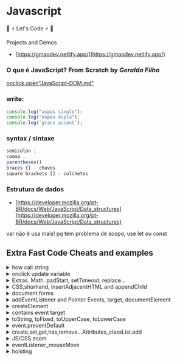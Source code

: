 # Javascript

:rocket: :zap: Let's Code :zap: :rocket:

Projects and Demos
 - [https://gmapdev.netlify.app/](https://gmapdev.netlify.app/)

### O que é JavaScript?  **From Scratch by _Geraldo Filho_**


[onclick.open"JavaScript-DOM.md"](./assets/JavaScript-DOM.md)

### write:

```js
console.log("aspas single");
console.log("aspas dupla");
console.log(`grace accent`);
```

### syntax / sintaxe

```js
semicolon ;
comma ,
parentheses()
braces {} - chaves
square brackets [] - colchetes
```

### Estrutura de dados

- [https://developer.mozilla.org/pt-BR/docs/Web/JavaScript/Data_structures](https://developer.mozilla.org/pt-BR/docs/Web/JavaScript/Data_structures)

var não é usa mais! pq tem problema de scopo, use let ou const

## Extra Fast Code Cheats and examples

<details>
<summary>how call string</summary>

```js
let name = "Geraldo";
console.log("Eu sou", name);
console.log("Eu sou " +name);
console.log(`Eu sou ${name}`);
console.log('Eu sou ' +name);
```

</details>

<details>
<summary>onclick update variable</summary>

```js
//html
  <button onclick="add()">Add</button>
  <span id="num"></span>

//js

let sum = 0;
let num = document.getElementById("num");
function add(){
  sum = sum +1;
  num.innerHTML = sum; //update variable
}
```
</details>


<details>
<summary>Extras. Math. padStart, setTimeout, replace...</summary>

```js
Math.round = arredonda para cima ou para baixo

Math.ceil = arredonda sempre para cima

Math.floor = para baixo

Math.pow(2,16)

 function po(a,b){
         return console.log(Math.pow(a,b));
     }

Math.random()

Math.PI

Math.max() //returns the number with the highest value:
const a = [1,2,3,4];
console.log(Math.max(...a));

Math.max(1,2,3,4,5);

//https://developer.mozilla.org/en-US/docs/Web/JavaScript/Reference/Global_Objects/Math

//define o tamanho minimo, e adiciona um complemento caso não tenha o mínimo
padStart()

//
("Ola") apenas no console.log show infos
//
//
insertAdjacentHTML(position, text)
//
function exp(number){
	console.log(2** number);
}
exp(5,2);

//length
    function check(){
        let a = 10;
         if(a.length > 8) {
            console.log("maior que 8");
            return
         }
         console.log("menor que 8")
     }


//auto refresh
//5000 = milesegundos = 5seconds
window.setTimeout( function() {
  window.location.reload();
}, 5000);

//set zoom
document.body.style.zoom = "100%";

//show-loop-img-button-click
//html
 <button onclick=
  "show_image('https://www.w3schools.com/jsref/klematis.jpg',
               500, 
               500, 
               'Google Logo');">Add Google Logo</button> 


//js
    function show_image(src, width, height, alt) {
      var img = document.createElement("img");
      img.src = src;
      img.width = width;
      img.height = height;
      img.alt = alt;
  
      // This next line will just add it to the <body> tag
      document.body.appendChild(img);
  }

//replace

let name = "gg";

let rpl = name.replace("gg","Felipe");
console.log(rpl)



//JSON.stringify change output
let a = '[[{"nome":"ISA"}]]';
console.log(a.replace(/["}{}[]|(])/g,"")); //nome:ISA

/*
https://www.w3schools.com/jsref/jsref_replace.asp
https://stackoverflow.com/questions/16576983/replace-multiple-characters-in-one-replace-call
*/

//CPF formatado
//https://stackoverflow.com/questions/18510845/maxlength-ignored-for-input-type-number-in-chrome
  <input type="number" id="test" onInput="this.value = this.value.slice(0, 11)"/>  

     document.querySelector("#cpf").addEventListener("input", show);
    function show (e){   
      const str = this.value.replace(/(\d{3})?(\d{3})?(\d{3})?(\d{2})/, "$1.$2.$3-$4")
      console.log(str);
    }

  ```

</details>

<details>
<summary>CSS,shorhand, insertAdjacentHTML and appendChild</summary>

```js
// Shorhand for getElementById

//function
const get = function (id) {
  return document.getElementById(id);
};
get("root").textContent = "Hello World!";

//arrow function
const get2 = (a) => {
  return document.getElementById(a);
};
get2("root");

const log = (x)=> {console.log(x)};

// Write css inside JavaScript

//1

document.head.innerHTML += `
    <style>
      img{ 
        width: 20%;
      }
      div{
       display: flex;
       height: 100vh;
       justify-content: center;
       align-items: center;
       flex-direction: column;
      }
    </style>
    `;

//2
const style = document.createElement("style");
style.textContent = "h1 { background-color: red; }";
document.head.appendChild(style);

//3 - external
document.head.insertAdjacentHTML(
  "beforeend",
  "<link rel=stylesheet href=/foo.css>"
);
```

</details>

<details>
<summary>document.forms</summary>

```js
/*     
<form name="login">
<input type="text" name="username">
<input name="email" type="email">
<input type="button" value="Enviar" id="checkingUserName" />
</form> 
*/
//https://developer.mozilla.org/en-US/docs/Web/API/Document/forms
const forms = document.forms["login"];
forms.elements.email.placeholder = "test@example.com";
forms.elements.username.placeholder = "your login";

//getting data
document.getElementById("checkingUserName").onclick = function (event) {
event.preventDefault();
var name = document.forms["login"].username.value;
alert(name);
};
```
</details>
<details>
<summary>addEventListener and Pointer Events, target, documentElement</summary>

```js

#simple
<p id="foo">JavaScript</p>
const p = document.getElementById("foo");
console.log(p); //check output on console

#PointerEvent direct
<p id="bar">TypeScript</p>
document.getElementById("bar").addEventListener("click", function(event){
    console.log(event); //check output on console
})

#PointerEvent const direct não precisa do event(e).target pode chamar a const direto

 <p id="bar">TypeScript</p>
const p = document.getElementById("bar");
p.addEventListener("click", function(e){
     console.log(p.id);  //bar
})

#caso o target tenha um custom Attr like "data";
 <p id="bar" data="eu">TypeScript</p>
console.log(p.getAttribute("data")); //eu
console.log(e.target.getAttribute("data")); //eu


#target
document.getElementById("bar").addEventListener("click", function(event){
    console.log(event.target); //  <p id="bar">TypeScript</p>
})

console.log(event.target.id); //bar
console.log(event.target.getAttribute("data")); //eu
console.log(event.target.value); //only for input radio/checkbox

#documentElement
document.documentElement.addEventListener("mousemove", function(e){
    console.log(e);
})

#documentElement
const rootElement = document.documentElement;
console.log(rootElement);
```
</details>

<details>
<summary>createElement</summary>

```js
# Basic texts

//createElements
div = document.createElement("div");
h1 = document.createElement("h1");
p = document.createElement("p");


h1.textContent = 'Hello ';
txt = document.createTextNode("JavaScript");

//append
p.appendChild(txt)
div.appendChild(h1);

//append body
document.body.appendChild(div);


# Images

//createElements
div = document.createElement("div");
img = document.createElement("img");
img.setAttribute("src", "http://smartdicastutorial.appspot.com/images/6d88733c461.jpg");
img.setAttribute("alt", "img test");

//append
div.appendChild(img);

//append body
document.body.appendChild(div);

# Images2

//createElements
div = document.createElement("div");
img = document.createElement("img");
img.setAttribute("src", "http://smartdicastutorial.appspot.com/images/6d88733c461.jpg");
img.setAttribute("alt", "img test");

//append
div.appendChild(img);

//append body
document.body.appendChild(div);

//onclick classList
document.addEventListener('click', function(){
img.classList.add('meuimg');
});
```

</details>

<details>
<summary>contains event target</summary>
<a href="https://codepen.io/geraldopcf/pen/yLKZROJ" target="_blank">CodePen</a>

```html and css
<div id="mydiv" style="width: 100px;height: 100px;background-color: blue;"></div>

  div {
  margin: auto;
  padding: 1em;
  max-width: 6em;
  background: rgba(0, 0, 0, .2);
  text-align: center;
}

```

```js

var mydiv = document.getElementById("mydiv");

document.addEventListener("click", function(e){
    var inside = mydiv.contains(e.target);
    if(inside){
        alert("click inside")
    } else {
        alert("click outsite")
    }
});
```
</details>

<details>
<summary>toString, toFixed, toUpperCase, toLowerCase</summary>
<a href="https://codepen.io/geraldopcf/pen/PoRVXQB" target="_blank">CodePen</a>

```html
<h2>toString converter</h2>
   <form>
     <label for="number">Number:</label>
        <input type="number">
    </form>
    <div>Binary: <span id="res"></span></div>
    <div>Hex: <span id="hex"></span></div>
```

```js
 //shorhand
  const get = function (id) { return document.getElementById(id) };
  const query = function (id) { return document.querySelector(id) };
  const log = function (id) { return console.log(id) };

input = query("input");
  input.addEventListener("input", function () {
    const str = +this.value;
    console.log(str.toString(16));
    get("res").innerText = str.toString(2);
    get("hex").innerText = str.toString(16);
  });

//only JS

//toFixed depois da virgula
console.log(Math.PI.toFixed(2)); // 3.14

//toPrecision
console.log(Math.PI.toPrecision(2)); //3.1


//toUpperCase and toLowerCase
let firtName = "Geraldo";
console.log(firtName.toUpperCase()); //GERALDO

console.log(firtName.toLowerCase()); //geraldo

//toString
//https://linuxhint.com/javascript-tostring-method/
let age = 29;
console.log(typeof age) //number

let aget = age.toString();
console.log(typeof aget) //now is a string

//convert to base(2) binary
const ipnumber = [192,168,100,200];
let binary = ipnumber.map((value)=> value.toString(2));
console.log(binary) //[ '11000000', '10101000', '1100100', '11001000' ]

//Also support base(8) octal , base(16) hexadecimal


//Moedas
//https://franciscochaves.com.br/blog/formatacao-de-moedas-em-javascript
var atual = 600.00;
var saldo = 2000;

var f = atual.toLocaleString('pt-BR', {style: 'currency', currency: 'BRL'});
var g = saldo.toLocaleString('pt-BR', {style: 'currency', currency: 'BRL'});
console.log(f); //R$ 600,00
console.log(g); //R$ 2.000,00

```
</details>


<details>
<summary>event.preventDefault</summary>
<a href="https://codepen.io/geraldopcf/pen/VwXgqgQ" target="_blank">CodePen</a>

```html
<h2>action="#" vs preventDefault()</h2>
<p>action="#" - require a first click to get #get in browser</p>
<hr>
<p>preventDefault() - "boa pratica" prevenir o comportamento padrão, exemplificando no form requer detalhes e.g:</p>
<p>case html button.onclick="mybtn()" add <u>event</u> in <b>"mybtn(event)"</b> to call in <b>function(event)</b>
<p>case html <b>button id="btn"</b> and ...<b>getElementById("btn").onclick = function(event)</b></p>

<pre>
<code>
 function btn(event){
       event.preventDefault()
</code>
</pre>

<br>
<form>
    <fieldset>
    <legend>Calculadora</legend>
      <label for="n1">Digite número: </label>
      <input type="number" id="n1" required />
    <label for="max">Max: </label>
      <input type="number" id="max" required>
      <button onclick="btn(event)">Calcular</button>  
      <button onclick="reseta()">Reload and reset</button>
      </fieldset>
    
    </form>

  <fieldset>
        <legend>Resultado:</legend>
        <p id="myres"></p>
      </fieldset>

```

```js

 console.log('test')
      function btn(event){
       event.preventDefault()
    n1 = document.getElementById("n1").value;
    max = document.getElementById("max").value;
    myres = document.getElementById("myres");
    res = '';
  for(i = 1; i<=max; i++){
    res += n1+' x '+i+'='+i*n1+'<br>';
  }
  myres.innerHTML = res;
  }
  function reseta(){
    document.querySelector("form").reset();
    location.reload();
  }

```
</details>

<details>
<summary>create,set,get,has,remove...Attributes_classList.add</summary>

- [1 - create_get_remove_Attribute](./assets/create_get_remove_Attribute.md) 
- [2 - hasAttribute_setAttribute](./assets/hasAttribute_setAttribute.md) 
- [3 - setAttribute_vs_classList](./assets/setAttribute_vs_classList.md) 

</details>

<details>
<summary>JS/CSS zoom</summary>

```js
document.body.style.zoom="150%";

//css
  body{    
      zoom:150%;
    }
```
</details>

<details>
<summary>eventListener_mouseMove</summary>

```js
//html
<div id="OutDataX"></div>
<div id="OutDataY"></div>

//js
const get = (el) => {return document.getElementById(el)};

document.addEventListener("mousemove", function(event){
    console.log(event);
    get("OutDataX").innerHTML = `X: ${event.clientX}`;
    if(event.clientX === 50) alert('50!');
    get("OutDataY").innerHTML = `Y: ${event.clientY}`;
});

```
</details>

<details>
<summary>hoisting</summary>

```js
//function Hoisting 
host() //function chamada antes de ser declarada

function host(){
  console.log('my function')
}

//Variables Hoisting

console.log(n)
n = 6;
console.log(n)
var n;


//console.log(mylet);
let mylet = "Geraldo";

console.log(myvar);
var myvar = "Geraldo"; //work
```
</details>
